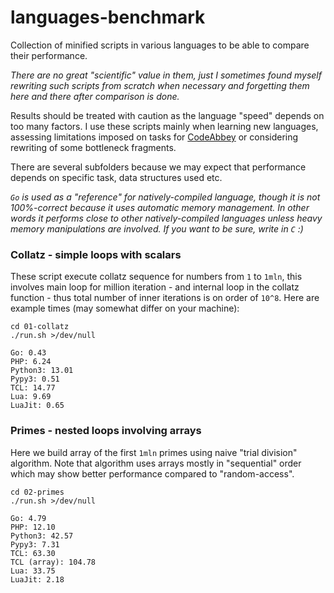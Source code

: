 # languages-benchmark

Collection of minified scripts in various languages to be able to compare their performance.

_There are no great "scientific" value in them, just I sometimes found myself rewriting such
scripts from scratch when necessary and forgetting them here and there after comparison is done._

Results should be treated with caution as the language "speed" depends on too many factors.
I use these scripts mainly when learning new languages, assessing limitations imposed on
tasks for [CodeAbbey](https://www.codeabbey.com) or considering rewriting of some bottleneck
fragments.

There are several subfolders because we may expect that performance depends on specific
task, data structures used etc.

_`Go` is used as a "reference" for natively-compiled language, though it is not 100%-correct
because it uses automatic memory management. In other words it performs close to other
natively-compiled languages unless heavy memory manipulations are involved.
If you want to be sure, write in `C` :)_

### Collatz - simple loops with scalars

These script execute collatz sequence for numbers from `1` to `1mln`, this involves main
loop for million iteration - and internal loop in the collatz function - thus total
number of inner iterations is on order of `10^8`. Here are example times (may somewhat differ on your machine):

    cd 01-collatz
    ./run.sh >/dev/null

    Go: 0.43
    PHP: 6.24
    Python3: 13.01
    Pypy3: 0.51
    TCL: 14.77
    Lua: 9.69
    LuaJit: 0.65

### Primes - nested loops involving arrays

Here we build array of the first `1mln` primes using naive "trial division"
algorithm. Note that algorithm uses arrays mostly in "sequential" order which may
show better performance compared to "random-access".

    cd 02-primes
    ./run.sh >/dev/null

    Go: 4.79
    PHP: 12.10
    Python3: 42.57
    Pypy3: 7.31
    TCL: 63.30
    TCL (array): 104.78
    Lua: 33.75
    LuaJit: 2.18
